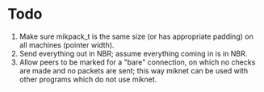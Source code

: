 # Todo

1. Make sure mikpack_t is the same size (or has appropriate padding) on all
   machines (pointer width).
2. Send everything out in NBR; assume everything coming in is in NBR.
3. Allow peers to be marked for a "bare" connection, on which no checks are made
   and no packets are sent; this way miknet can be used with other programs
   which do not use miknet.